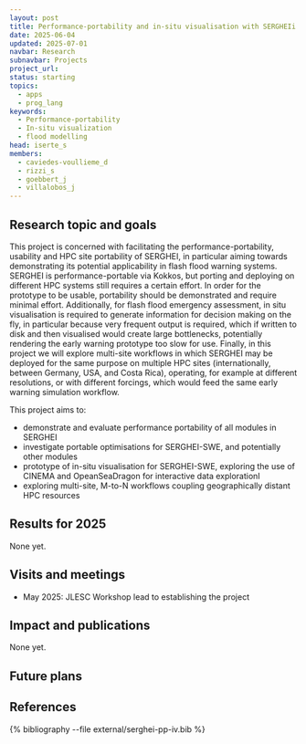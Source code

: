 ```yaml
---
layout: post
title: Performance-portability and in-situ visualisation with SERGHEIi - HPC solutions
date: 2025-06-04
updated: 2025-07-01
navbar: Research
subnavbar: Projects
project_url:
status: starting
topics:
  - apps
  - prog_lang
keywords:
  - Performance-portability
  - In-situ visualization
  - flood modelling 
head: iserte_s
members:
  - caviedes-voullieme_d
  - rizzi_s
  - goebbert_j
  - villalobos_j
---
```


## Research topic and goals

This project is concerned with facilitating the performance-portability, usability and HPC site portability of SERGHEI, in particular aiming towards demonstrating its potential applicability in flash flood warning systems. SERGHEI is performance-portable via Kokkos, but porting and deploying on different HPC systems still requires a certain effort. In order for the prototype to be usable, portability should be demonstrated and require minimal effort. Additionally, for flash flood emergency assessment, in situ visualisation is required to generate information for decision making on the fly, in particular because very frequent output is required, which if written to disk and then visualised would create large bottlenecks, potentially rendering the early warning prototype too slow for use. Finally, in this project we will explore multi-site workflows in which SERGHEI may be deployed for the same purpose on multiple HPC sites (internationally, between Germany, USA, and Costa Rica), operating, for example at different resolutions, or with different forcings, which would feed the same early warning simulation workflow.

This project aims to:
<ul>
<li> demonstrate and evaluate performance portability of all modules in SERGHEI</li>
<li> investigate portable optimisations for SERGHEI-SWE, and potentially other modules</li>
<li> prototype of in-situ visualisation for SERGHEI-SWE, exploring the use of CINEMA and OpeanSeaDragon for interactive data explorationI</li>
<li> exploring multi-site, M-to-N workflows coupling geographically distant HPC resources</li>
</ul>

## Results for 2025

None yet.

## Visits and meetings

 * May 2025: JLESC Workshop lead to establishing the project

## Impact and publications

None yet.

## Future plans


## References

{% bibliography --file external/serghei-pp-iv.bib %}
